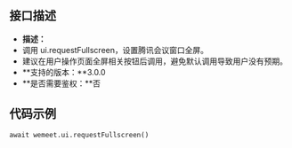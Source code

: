 ## 接口描述
- **描述：**
 - 调用 ui.requestFullscreen，设置腾讯会议窗口全屏。
 - 建议在用户操作页面全屏相关按钮后调用，避免默认调用导致用户没有预期。
- **支持的版本：**3.0.0
- **是否需要鉴权：**否



## 代码示例
```plaintext
await wemeet.ui.requestFullscreen()
```
